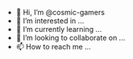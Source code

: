 - 👋 Hi, I’m @cosmic-gamers
- 👀 I’m interested in ...
- 🌱 I’m currently learning ...
- 💞️ I’m looking to collaborate on ...
- 📫 How to reach me ...

<!---
cosmic-gamers/cosmic-gamers is a ✨ special ✨ repository because its `README.md` (this file) appears on your GitHub profile.
You can click the Preview link to take a look at your changes.
--->
